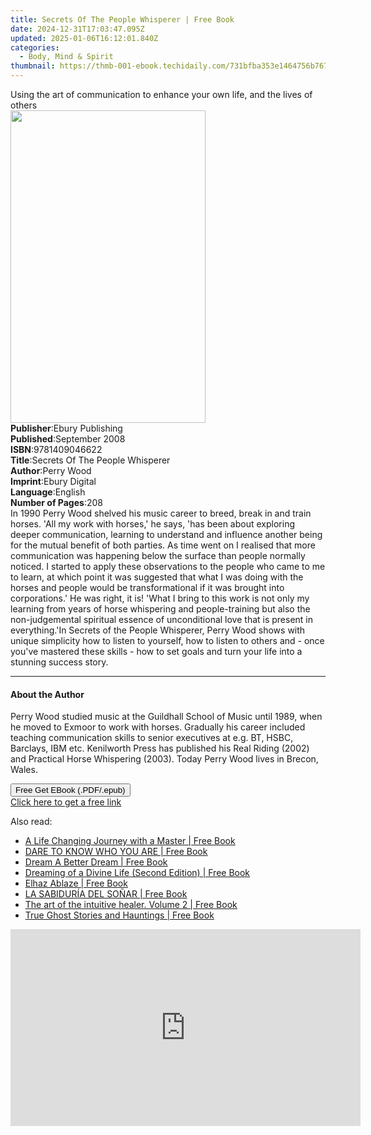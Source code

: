 ```yaml
---
title: Secrets Of The People Whisperer | Free Book
date: 2024-12-31T17:03:47.095Z
updated: 2025-01-06T16:12:01.840Z
categories:
  - Body, Mind & Spirit
thumbnail: https://thmb-001-ebook.techidaily.com/731bfba353e1464756b767e89f224dca546dc04dbe517e4aba80ba42bfc984fe.jpg
---
```

<main id="book-container">
  <div class="flex flex-col">
    <div class="book-brief flex-1 py-6 px-4 sm:p-6 md:py-10 md:px-8">
      <!-- brief-->
      <div class="book-brief-main">
        Using the art of communication to enhance your own life, and the lives
        of others
      </div>
    </div>
    <div
      class="book-meta-info flex-1 grid gap-4 col-start-1 col-end-3 row-start-1 sm:mb-6 sm:grid-cols-4 lg:gap-6 lg:col-start-2 lg:row-end-6 lg:row-span-6 lg:mb-0"
    >
      <div
        class="book-meta-info-left place-content-center mt-4 p-4 text-sm leading-6 col-start-2 col-span-2 dark:text-slate-400"
      >
        <img
          class="w-full h-500 object-cover rounded-lg sm:h-255 sm:col-span-2 lg:col-span-full"
          src="https://img-001-ebook.techidaily.com/db8d27a91cd6ec3c4259b80e06b657e567737cea3747bd71f0d19e334a46109e.jpg"
          alt=""
          width="312"
          height="500"
        />
      </div>
      <div
        class="book-meta-info-right mt-2 col-start-1 row-start-2 col-span-3 self-center"
      >
        <!-- meta data  -->
        <div class="flex flex-col px-4 md:px-8">
          <div class="flex-1">
            <strong>Publisher</strong>:<span class="px-2"
              >Ebury Publishing</span
            >
          </div>
          <div class="flex-1">
            <strong>Published</strong>:<span class="px-2">September 2008</span>
          </div>
          <div class="flex-1">
            <strong>ISBN</strong>:<span class="px-2">9781409046622</span>
          </div>
          <div class="flex-1">
            <strong>Title</strong>:<span class="px-2"
              >Secrets Of The People Whisperer</span
            >
          </div>
          <div class="flex-1">
            <strong>Author</strong>:<span class="px-2">Perry Wood</span>
          </div>
          <div class="flex-1">
            <strong>Imprint</strong>:<span class="px-2">Ebury Digital</span>
          </div>
          <div class="flex-1">
            <strong>Language</strong>:<span class="px-2">English</span>
          </div>
          <div class="flex-1">
            <strong>Number of Pages</strong>:<span class="px-2">208</span>
          </div>
        </div>
      </div>
    </div>
    <div class="book-description flex-1 py-6 px-4 sm:p-6 md:py-10 md:px-8">
      <div class="book-description-main">
        <div accordion-content="" id="description">
          In 1990 Perry Wood shelved his music career to breed, break in and
          train horses. 'All my work with horses,' he says, 'has been about
          exploring deeper communication, learning to understand and influence
          another being for the mutual benefit of both parties. As time went on
          I realised that more communication was happening below the surface
          than people normally noticed. I started to apply these observations to
          the people who came to me to learn, at which point it was suggested
          that what I was doing with the horses and people would be
          transformational if it was brought into corporations.' He was right,
          it is! 'What I bring to this work is not only my learning from years
          of horse whispering and people-training but also the non-judgemental
          spiritual essence of unconditional love that is present in
          everything.'In Secrets of the People Whisperer, Perry Wood shows with
          unique simplicity how to listen to yourself, how to listen to others
          and - once you've mastered these skills - how to set goals and turn
          your life into a stunning success story.
        </div>
      </div>
    </div>
    <div class="book-excerpts flex-1 py-6 px-4 sm:p-6 md:py-10 md:px-8">
      <!-- excerpts-->
      <div class="book-excerpts-main">
        <hr />
        <h4 class="placeholder placeholder-heading">
          <span>About the Author</span>
        </h4>
        <p>
          Perry Wood studied music at the Guildhall School of Music until 1989,
          when he moved to Exmoor to work with horses. Gradually his career
          included teaching communication skills to senior executives at e.g.
          BT, HSBC, Barclays, IBM etc. Kenilworth Press has published his Real
          Riding (2002) and Practical Horse Whispering (2003). Today Perry Wood
          lives in Brecon, Wales.
        </p>
      </div>
    </div>
    <div
      class="book-about-author flex-1 py-6 px-4 sm:p-6 md:py-10 md:px-8"
    ></div>
    <div class="book-free-get flex-1 py-6 px-4 sm:p-6 md:py-10 md:px-8">
      <button
        id="btn-free-get"
        class="bg-blue-500 hover:bg-blue-700 text-white font-bold py-2 px-4 rounded"
      >
        Free Get EBook (.PDF/.epub)
      </button>
      <div id="countdown-display" class="px-2 text-lg mt-2"></div>
      <a
        id="free-link"
        class="hidden bg-blue-500 hover:bg-blue-700 text-white font-bold py-2 px-4 rounded"
        href="https://www.ebooks.com/en-us/book/610491/secrets-of-the-people-whisperer/perry-wood/"
        target="_blank"
        >Click here to get a free link</a
      >
    </div>
    <script>
      let countdownTime = 0;
      let countdownInterval = null;
      document
        .getElementById('btn-free-get')
        .addEventListener('click', startCountdown);
      function startCountdown() {
        countdownTime = new Date().getTime() + 60000 * 3;
        countdownInterval = setInterval(updateCountdown, 1000);
        document.getElementById('btn-free-get').disabled = true;
        document
          .getElementById('btn-free-get')
          .classList.add('bg-gray-500', 'cursor-not-allowed');
      }
      function updateCountdown() {
        let currentTime = new Date().getTime();
        let timeLeft = countdownTime - currentTime;
        let secondsLeft = Math.floor(timeLeft / 1000);
        document.getElementById('countdown-display').innerHTML =
          `Remaining time: ${secondsLeft} seconds.`;
        if (secondsLeft <= 0) {
          clearInterval(countdownInterval);
          document.getElementById('btn-free-get').classList.add('hidden');
          document.getElementById('free-link').classList.remove('hidden');
          document.getElementById('countdown-display').innerHTML = '';
        }
      }
    </script>
  </div>
</main>

<ins class="adsbygoogle"
      style="display:block"
      data-ad-client="ca-pub-7571918770474297"
      data-ad-slot="8358498916"
      data-ad-format="auto"
      data-full-width-responsive="true"></ins>
    

<span class="atpl-alsoreadstyle">Also read:</span>
<div><ul>
<li><a href="https://novels-ebooks.techidaily.com/209858537-9788792980540-a-life-changing-journey-with-a-master/"><u>A Life Changing Journey with a Master | Free Book</u></a></li>
<li><a href="https://novels-ebooks.techidaily.com/209858595-9781532307560-dare-to-know-who-you-are/"><u>DARE TO KNOW WHO YOU ARE | Free Book</u></a></li>
<li><a href="https://novels-ebooks.techidaily.com/209858519-9780999494721-dream-a-better-dream/"><u>Dream A Better Dream | Free Book</u></a></li>
<li><a href="https://novels-ebooks.techidaily.com/209858780-9781912635054-dreaming-of-a-divine-life-second-edition/"><u>Dreaming of a Divine Life (Second Edition) | Free Book</u></a></li>
<li><a href="https://novels-ebooks.techidaily.com/209858430-9780692984741-elhaz-ablaze/"><u>Elhaz Ablaze | Free Book</u></a></li>
<li><a href="https://novels-ebooks.techidaily.com/209858676-9780692082508-la-sabiduria-del-sonar/"><u>LA SABIDURÍA DEL SOÑAR | Free Book</u></a></li>
<li><a href="https://novels-ebooks.techidaily.com/209858509-9781999963002-the-art-of-the-intuitive-healer-volume-2/"><u>The art of the intuitive healer. Volume 2 | Free Book</u></a></li>
<li><a href="https://novels-ebooks.techidaily.com/209858546-9780997118582-true-ghost-stories-and-hauntings/"><u>True Ghost Stories and Hauntings | Free Book</u></a></li>
</ul></div>

<!-- affiliate ads begin -->
<iframe width="560" height="315" src="https://www.youtube.com/embed/E3yY7lZ-FKA?si=g8VEuExP8GH59B69" title="YouTube video player" frameborder="0" allow="accelerometer; autoplay; clipboard-write; encrypted-media; gyroscope; picture-in-picture; web-share" referrerpolicy="strict-origin-when-cross-origin" allowfullscreen></iframe>
<!-- affiliate ads end -->

